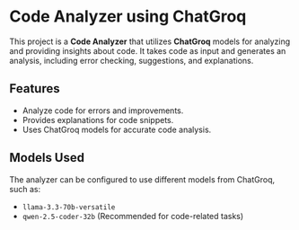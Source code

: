 # Code Analyzer using ChatGroq

This project is a **Code Analyzer** that utilizes **ChatGroq** models for analyzing and providing insights about code. It takes code as input and generates an analysis, including error checking, suggestions, and explanations.

## Features
- Analyze code for errors and improvements.
- Provides explanations for code snippets.
- Uses ChatGroq models for accurate code analysis.

## Models Used
The analyzer can be configured to use different models from ChatGroq, such as:
- `llama-3.3-70b-versatile`
- `qwen-2.5-coder-32b` (Recommended for code-related tasks)
